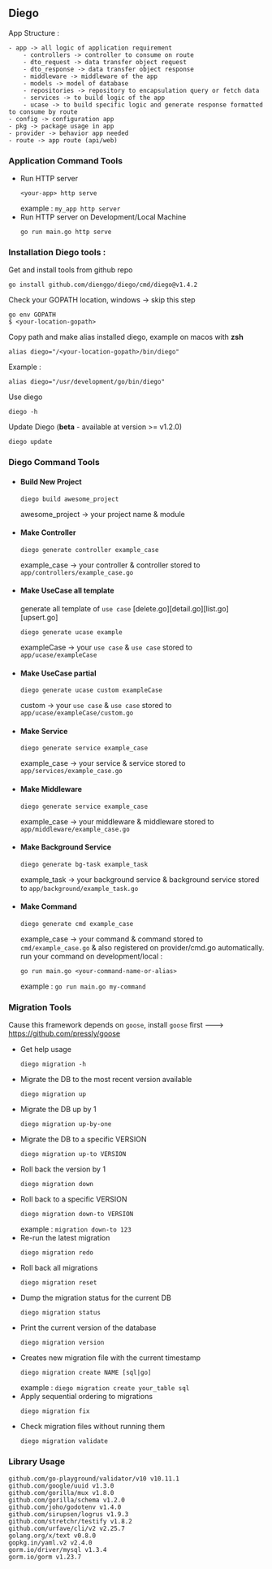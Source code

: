 ## Diego

App Structure : 
```
- app -> all logic of application requirement
    - controllers -> controller to consume on route
    - dto_request -> data transfer object request
    - dto_response -> data transfer object response
    - middleware -> middleware of the app
    - models -> model of database
    - repositories -> repository to encapsulation query or fetch data
    - services -> to build logic of the app
    - ucase -> to build specific logic and generate response formatted to consume by route
- config -> configuration app
- pkg -> package usage in app
- provider -> behavior app needed
- route -> app route (api/web)
```

### Application Command Tools
- Run HTTP server
  ```shell
  <your-app> http serve
  ```
  example : `my_app http server`
- Run HTTP server on Development/Local Machine
  ```shell
  go run main.go http serve
  ```

### Installation Diego tools :
Get and install tools from github repo
```shell
go install github.com/dienggo/diego/cmd/diego@v1.4.2
```
Check your GOPATH location, windows -> skip this step
```shell
go env GOPATH
$ <your-location-gopath>
```
Copy path and make alias installed diego, example on macos with **zsh**
```
alias diego="/<your-location-gopath>/bin/diego"
```
Example : 
```
alias diego="/usr/development/go/bin/diego"
```

Use diego
```shell
diego -h
```
Update Diego (**beta** - available at version >= v1.2.0)
```shell
diego update
```

### Diego Command Tools
- #### Build New Project
    ```shell
    diego build awesome_project
    ```
  awesome_project -> your project name & module
- #### Make Controller
    ```shell
    diego generate controller example_case
    ```
    example_case -> your controller & controller stored to `app/controllers/example_case.go`
- #### Make UseCase all template
    generate all template of `use case` [delete.go][detail.go][list.go][upsert.go]
    ```shell
    diego generate ucase example
    ```
    exampleCase -> your `use case` & `use case` stored to `app/ucase/exampleCase`
- #### Make UseCase partial
    ```shell
    diego generate ucase custom exampleCase
    ```
    custom -> your `use case` & `use case` stored to `app/ucase/exampleCase/custom.go`
- #### Make Service
    ```shell
    diego generate service example_case
    ```
    example_case -> your service & service stored to `app/services/example_case.go`
- #### Make Middleware
    ```shell
    diego generate service example_case
    ```
    example_case -> your middleware & middleware stored to `app/middleware/example_case.go`
- #### Make Background Service
    ```shell
    diego generate bg-task example_task
    ```
  example_task -> your background service & background service stored to `app/background/example_task.go`
- #### Make Command
    ```shell
    diego generate cmd example_case
    ```
  example_case -> your command & command stored to `cmd/example_case.go` & also registered on provider/cmd.go automatically. <br/>
  run your command on development/local :
  ```shell
  go run main.go <your-command-name-or-alias>
  ```
  example : `go run main.go my-command`

### Migration Tools
Cause this framework depends on `goose`, install `goose` first ---> https://github.com/pressly/goose <br/>
- Get help usage
  ```shell
  diego migration -h
  ```
- Migrate the DB to the most recent version available
  ```shell
  diego migration up
  ```                   
- Migrate the DB up by 1
  ```shell
  diego migration up-by-one
  ```            
- Migrate the DB to a specific VERSION
  ```shell
  diego migration up-to VERSION
  ```        
- Roll back the version by 1
  ```shell
  diego migration down
  ```                 
- Roll back to a specific VERSION
  ```shell
  diego migration down-to VERSION
  ```      
  example : `migration down-to 123`
- Re-run the latest migration
  ```shell
  diego migration redo
  ```                 
- Roll back all migrations
  ```shell
  diego migration reset
  ```                
- Dump the migration status for the current DB
  ```shell
  diego migration status
  ```               
- Print the current version of the database
  ```shell
  diego migration version
  ```              
- Creates new migration file with the current timestamp
  ```shell
  diego migration create NAME [sql|go]
  ```
  example : `diego migration create your_table sql`
- Apply sequential ordering to migrations
  ```shell
  diego migration fix
  ```                  
- Check migration files without running them
  ```shell
  diego migration validate
  ```             
### Library Usage
```
github.com/go-playground/validator/v10 v10.11.1
github.com/google/uuid v1.3.0
github.com/gorilla/mux v1.8.0
github.com/gorilla/schema v1.2.0
github.com/joho/godotenv v1.4.0
github.com/sirupsen/logrus v1.9.3
github.com/stretchr/testify v1.8.2
github.com/urfave/cli/v2 v2.25.7
golang.org/x/text v0.8.0
gopkg.in/yaml.v2 v2.4.0
gorm.io/driver/mysql v1.3.4
gorm.io/gorm v1.23.7
```
